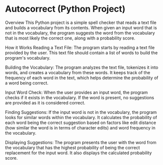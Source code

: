 # Autocorrect (Python Project)

Overview
This Python project is a simple spell checker that reads a text file and builds a vocabulary from its contents. When given an input word that is not in the vocabulary, the program suggests the word from the vocabulary that is most likely the correct one, along with a probability score.

How it Works
Reading a Text File: The program starts by reading a text file provided by the user. This text file should contain a list of words to build the program's vocabulary.

Building the Vocabulary: The program analyzes the text file, tokenizes it into words, and creates a vocabulary from these words. It keeps track of the frequency of each word in the text, which helps determine the probability of a word being correct.

Input Word Check: When the user provides an input word, the program checks if it exists in the vocabulary. If the word is present, no suggestions are provided as it is considered correct.

Finding Suggestions: If the input word is not in the vocabulary, the program looks for similar words within the vocabulary. It calculates the probability of each word being the correct suggestion based on factors like edit distance (how similar the word is in terms of character edits) and word frequency in the vocabulary.

Displaying Suggestions: The program presents the user with the word from the vocabulary that has the highest probability of being the correct replacement for the input word. It also displays the calculated probability score.
